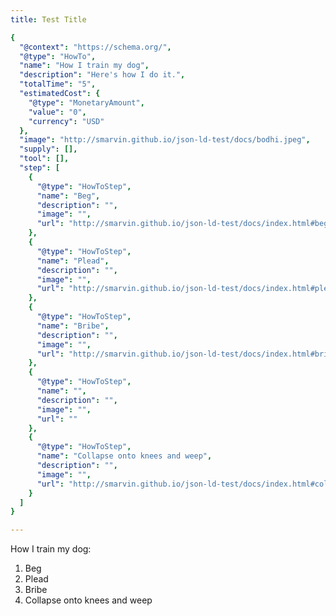```yaml
---
title: Test Title

{
  "@context": "https://schema.org/",
  "@type": "HowTo",
  "name": "How I train my dog",
  "description": "Here's how I do it.",
  "totalTime": "5",
  "estimatedCost": {
    "@type": "MonetaryAmount",
    "value": "0",
    "currency": "USD"
  },
  "image": "http://smarvin.github.io/json-ld-test/docs/bodhi.jpeg",
  "supply": [],
  "tool": [],
  "step": [
    {
      "@type": "HowToStep",
      "name": "Beg",
      "description": "",
      "image": "",
      "url": "http://smarvin.github.io/json-ld-test/docs/index.html#beg"
    },
    {
      "@type": "HowToStep",
      "name": "Plead",
      "description": "",
      "image": "",
      "url": "http://smarvin.github.io/json-ld-test/docs/index.html#plead"
    },
    {
      "@type": "HowToStep",
      "name": "Bribe",
      "description": "",
      "image": "",
      "url": "http://smarvin.github.io/json-ld-test/docs/index.html#bribe"
    },
    {
      "@type": "HowToStep",
      "name": "",
      "description": "",
      "image": "",
      "url": ""
    },
    {
      "@type": "HowToStep",
      "name": "Collapse onto knees and weep",
      "description": "",
      "image": "",
      "url": "http://smarvin.github.io/json-ld-test/docs/index.html#collapse"
    }
  ]
}   

---
```


<!--- I'm trying to test Google Rich Results. --->

How I train my dog:

1. Beg
2. Plead
3. Bribe
4. Collapse onto knees and weep